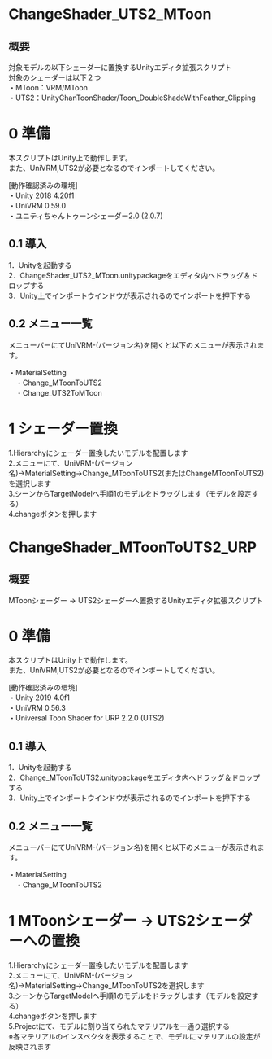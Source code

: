 # ChangeShader_UTS2_MToon
## 概要
対象モデルの以下シェーダーに置換するUnityエディタ拡張スクリプト<br>
対象のシェーダーは以下２つ<br>
・MToon：VRM/MToon<br>
・UTS2：UnityChanToonShader/Toon_DoubleShadeWithFeather_Clipping<br>

# 0 準備
本スクリプトはUnity上で動作します。<br>
また、UniVRM,UTS2が必要となるのでインポートしてください。<br>

[動作確認済みの環境]<br>
・Unity 2018 4.20f1<br>
・UniVRM 0.59.0<br>
・ユニティちゃんトゥーンシェーダー2.0 (2.0.7)<br>

## 0.1 導入
1．Unityを起動する<br>
2．ChangeShader_UTS2_MToon.unitypackageをエディタ内へドラッグ＆ドロップする<br>
3．Unity上でインポートウインドウが表示されるのでインポートを押下する<br>

## 0.2 メニュー一覧
メニューバーにてUniVRM-(バージョン名)を開くと以下のメニューが表示されます。<br>

・MaterialSetting<br>
　・Change_MToonToUTS2<br>
　・Change_UTS2ToMToon<br>

# 1 シェーダー置換

1.Hierarchyにシェーダー置換したいモデルを配置します<br>
2.メニューにて、UniVRM-(バージョン名)→MaterialSetting→Change_MToonToUTS2(またはChangeMToonToUTS2)を選択します<br>
3.シーンからTargetModelへ手順1のモデルをドラッグします（モデルを設定する）<br>
4.changeボタンを押します<br>

# ChangeShader_MToonToUTS2_URP
## 概要
MToonシェーダー → UTS2シェーダーへ置換するUnityエディタ拡張スクリプト<br>

# 0 準備
本スクリプトはUnity上で動作します。<br>
また、UniVRM,UTS2が必要となるのでインポートしてください。<br>

[動作確認済みの環境]<br>
・Unity 2019 4.0f1<br>
・UniVRM 0.56.3<br>
・Universal Toon Shader for URP 2.2.0 (UTS2)<br>

## 0.1 導入
1．Unityを起動する<br>
2．Change_MToonToUTS2.unitypackageをエディタ内へドラッグ＆ドロップする<br>
3．Unity上でインポートウインドウが表示されるのでインポートを押下する<br>

## 0.2 メニュー一覧
メニューバーにてUniVRM-(バージョン名)を開くと以下のメニューが表示されます。<br>

・MaterialSetting<br>
　・Change_MToonToUTS2<br>

# 1 MToonシェーダー → UTS2シェーダーへの置換

1.Hierarchyにシェーダー置換したいモデルを配置します<br>
2.メニューにて、UniVRM-(バージョン名)→MaterialSetting→Change_MToonToUTS2を選択します<br>
3.シーンからTargetModelへ手順1のモデルをドラッグします（モデルを設定する）<br>
4.changeボタンを押します<br>
5.Projectにて、モデルに割り当てられたマテリアルを一通り選択する<br>
※各マテリアルのインスペクタを表示することで、モデルにマテリアルの設定が反映されます<br>
